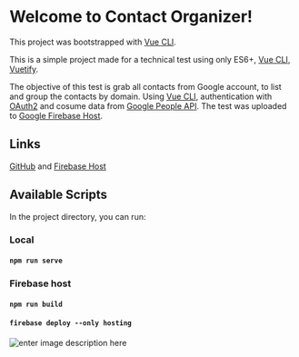 # Welcome to Contact Organizer!

This project was bootstrapped with [Vue CLI](https://cli.vuejs.org).

This is a simple project made for a technical test using only ES6+, [Vue CLI](https://cli.vuejs.org), [Vuetify](https://vuetifyjs.com/en/).

The objective of this test is grab all contacts from Google account, to list and group the contacts by domain. Using [Vue CLI](https://cli.vuejs.org), authentication with [OAuth2](https://oauth.net/2/) and cosume data from [Google People API](https://developers.google.com/people). The test was uploaded to [Google Firebase Host](https://firebase.google.com/docs/hosting?hl=pt).

## Links

[GitHub](https://github.com/coelhots/ContactsOrg) and [Firebase Host](https://super-orgcontact-1615488826604.web.app)

## Available Scripts

In the project directory, you can run:

### Local

#### `npm run serve`

### Firebase host

#### `npm run build`

#### `firebase deploy --only hosting`

![enter image description here](https://i.imgur.com/Fn18qCX.gif)
